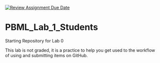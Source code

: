 [![Review Assignment Due Date](https://classroom.github.com/assets/deadline-readme-button-22041afd0340ce965d47ae6ef1cefeee28c7c493a6346c4f15d667ab976d596c.svg)](https://classroom.github.com/a/rynQLvQT)
# PBML_Lab_1_Students

Starting Repository for Lab 0

This lab is not graded, it is a practice to help you get used to the workflow of using and submitting items on GitHub. 
